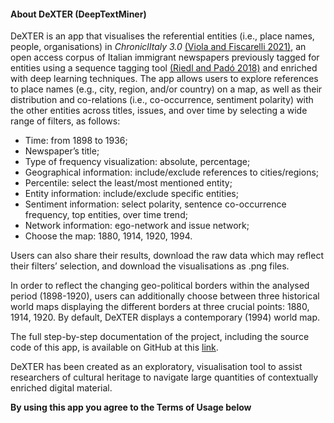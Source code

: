 #### About DeXTER (DeepTextMiner)

DeXTER is an app that visualises the referential entities (i.e., place names, people, organisations) in *ChroniclItaly 3.0* [(Viola and Fiscarelli 2021)](10.5281/zenodo.4596344), an open access corpus of Italian immigrant newspapers previously tagged for entities using a sequence tagging tool [(Riedl and Padó 2018)](https://github.com/riedlma/sequence_tagging) and enriched with deep learning techniques. The app allows users to explore references to place names (e.g., city, region, and/or country) on a map, as well as their distribution and co-relations (i.e., co-occurrence, sentiment polarity) with the other entities across titles, issues, and over time by selecting a wide range of filters, as follows:

-	Time: from 1898 to 1936;
-	Newspaper’s title;
-	Type of frequency visualization: absolute, percentage;
-	Geographical information: include/exclude references to cities/regions;
-	Percentile: select the least/most mentioned entity;
-	Entity information: include/exclude specific entities;
-	Sentiment information: select polarity, sentence co-occurrence frequency, top entities, over time trend;
-	Network information: ego-network and issue network;
-	Choose the map: 1880, 1914, 1920, 1994.

Users can also share their results, download the raw data which may reflect their filters’ selection, and download the visualisations as .png files.

In order to reflect the changing geo-political borders within the analysed period (1898-1920), users can additionally choose between three historical world maps displaying the different borders at three crucial points: 1880, 1914, 1920. By default, DeXTER displays a contemporary (1994) world map.

The full step-by-step documentation of the project, including the source code of this app, is available on GitHub at this [link](https://github.com/lorellav/DeXTER-DeepTextMiner).

DeXTER has been created as an exploratory, visualisation tool to assist researchers of cultural heritage to navigate large quantities of contextually enriched digital material. 

**By using this app you agree to the Terms of Usage below**

